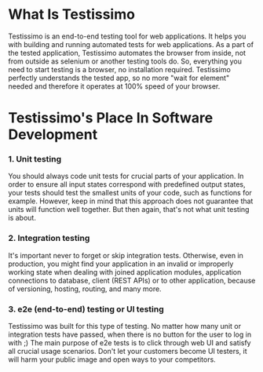 # What Is Testissimo

Testissimo is an end-to-end testing tool for web applications. It helps you with building and running automated tests for web applications. 
As a part of the tested application, Testissimo automates the browser from inside, not from outside as selenium or another testing tools do. So, everything you need to start testing is a browser, no installation required. Testissimo perfectly understands the tested app, so no more "wait for element" needed and therefore it operates at 100% speed of your browser.

# Testissimo's Place In Software Development

### 1. Unit testing
You should always code unit tests for crucial parts of your application. In order to ensure all input states correspond with predefined output states, your tests should test the smallest units of your code, such as functions for example. However, keep in mind that this approach does not guarantee that units will function well together. But then again, that's not what unit testing is about. 

### 2. Integration testing
It's important never to forget or skip integration tests. Otherwise, even in production, you might find your application in an invalid or improperly working state when dealing with joined application modules, application connections to database, client (REST APIs) or to other application, because of versioning, hosting, routing, and many more. 

### 3. e2e (end-to-end) testing or UI testing
Testissimo was built for this type of testing. No matter how many unit or integration tests have passed, when there is no button for the user to log in with ;) The main purpose of e2e tests is to click through web UI and satisfy all crucial usage scenarios. Don't let your customers become UI testers, it will harm your public image and open ways to your competitors.
